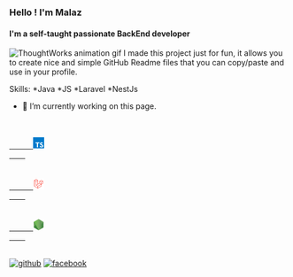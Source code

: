 ### Hello ! I'm Malaz
#### I'm a self-taught passionate BackEnd developer
<img 
  src="https://cdn.dribbble.com/users/2131993/screenshots/4948736/thoughtworks-gif_dribbble.gif" 
  width="900px" 
  height="500px" 
  alt="ThoughtWorks animation gif" 
/>
I made this project just for fun, it allows you to create nice and simple GitHub Readme files that you can copy/paste and use in your profile.

Skills:
*Java
*JS
*Laravel
*NestJs

- 🔭 I’m currently working on this page. 


<p dir="auto">
  <code>
    <a target="_blank" rel="noopener noreferrer nofollow"
       href="https://raw.githubusercontent.com/github/explore/80688e429a7d4ef2fca1e82350fe8e3517d3494d/topics/typescript/typescript.png">
      <img height="20" alt="typescript"
           src="https://raw.githubusercontent.com/github/explore/80688e429a7d4ef2fca1e82350fe8e3517d3494d/topics/typescript/typescript.png"
           style="max-width: 100%;">
    </a>
  </code>
  <code>
    <a target="_blank" rel="noopener noreferrer nofollow"
       href="https://raw.githubusercontent.com/github/explore/80688e429a7d4ef2fca1e82350fe8e3517d3494d/topics/laravel/laravel.png">
      <img height="20" alt="laravel"
           src="https://raw.githubusercontent.com/github/explore/80688e429a7d4ef2fca1e82350fe8e3517d3494d/topics/laravel/laravel.png"
           style="max-width: 100%;">
    </a>
  </code>
  <code>
    <a target="_blank" rel="noopener noreferrer nofollow"
       href="https://raw.githubusercontent.com/github/explore/80688e429a7d4ef2fca1e82350fe8e3517d3494d/topics/nodejs/nodejs.png">
      <img height="20" alt="nodejs"
           src="https://raw.githubusercontent.com/github/explore/80688e429a7d4ef2fca1e82350fe8e3517d3494d/topics/nodejs/nodejs.png"
           style="max-width: 100%;">
    </a>
  </code>
</p>




[<img src='https://cdn.jsdelivr.net/npm/simple-icons@3.0.1/icons/github.svg' alt='github' height='40'>](https://github.com/malaz-ahmad)  [<img src='https://cdn.jsdelivr.net/npm/simple-icons@3.0.1/icons/facebook.svg' alt='facebook' height='40'>](https://www.facebook.com/malaz.ahmad3301)  



